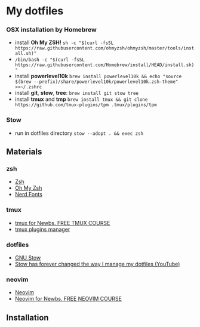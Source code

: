 # My dotfiles

### OSX installation by Homebrew

- install **Oh My ZSH!** `sh -c "$(curl -fsSL https://raw.githubusercontent.com/ohmyzsh/ohmyzsh/master/tools/install.sh)"`
- `/bin/bash -c "$(curl -fsSL https://raw.githubusercontent.com/Homebrew/install/HEAD/install.sh)"`
- install **powerlevel10k** `brew install powerlevel10k && echo "source $(brew --prefix)/share/powerlevel10k/powerlevel10k.zsh-theme" >>~/.zshrc`
- install **git**, **stow**, **tree**: `brew install git stow tree`
- install **tmux** and **tmp** `brew install tmux && git clone https://github.com/tmux-plugins/tpm .tmux/plugins/tpm`

### Stow

- run in dotfiles directory `stow --adopt . && exec zsh`

## Materials

### zsh

- [Zsh](https://www.zsh.org/)
- [Oh My Zsh](https://ohmyz.sh/)
- [Nerd Fonts](https://www.nerdfonts.com/)

### tmux

- [tmux for Newbs. FREE TMUX COURSE](https://www.youtube.com/playlist?list=PLsz00TDipIfdrJDjpULKY7mQlIFi4HjdR)
- [tmux plugins manager](https://github.com/tmux-plugins/tpm)

### dotfiles

- [GNU Stow](https://www.gnu.org/software/stow/)
- [Stow has forever changed the way I manage my dotfiles (YouTube)](https://www.youtube.com/watch?v=y6XCebnB9gs)

### neovim

- [Neovim](https://neovim.io/)
- [Neovim for Newbs. FREE NEOVIM COURSE](https://www.youtube.com/playlist?list=PLsz00TDipIffreIaUNk64KxTIkQaGguqn)

## Installation
